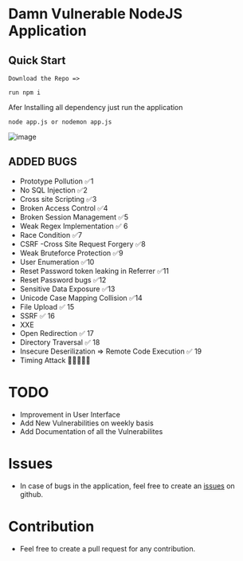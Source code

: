 #  Damn Vulnerable NodeJS Application

## Quick Start


```
Download the Repo => 

run npm i

```

Afer Installing all dependency just run the application

```
node app.js or nodemon app.js

```
![image](https://user-images.githubusercontent.com/30777722/138400223-7fbb4ef0-9143-40ca-adb8-37a986346910.png)



## ADDED BUGS

 - Prototype Pollution ✅1
 - No SQL Injection ✅2
 - Cross site Scripting ✅3
 - Broken Access Control ✅4
-  Broken Session Management ✅5
 - Weak Regex Implementation ✅ 6
 - Race Condition ✅7
 - CSRF -Cross Site Request Forgery ✅8
 - Weak   Bruteforce Protection  ✅9
 - User Enumeration ✅10
 - Reset Password token leaking in Referrer ✅11
 - Reset Password bugs ✅12
-  Sensitive Data Exposure ✅13
 - Unicode Case Mapping Collision ✅14
 - File Upload ✅ 15
-  SSRF ✅ 16
-   XXE
-   Open Redirection ✅ 17
-   Directory Traversal ✅ 18
-   Insecure Deserilization => Remote Code Execution ✅ 19
-  Timing Attack 🚶‍♂️🚶‍♂️🚶‍

# TODO

- Improvement in User Interface
- Add New Vulnerabilities on weekly basis
- Add Documentation of all the Vulnerabilites

# Issues
- In case of bugs in the application, feel free to create an [issues](https://github.com/effortlessdevsec/ninjasworkout/issues) on github.

# Contribution
- Feel free to create a pull request for any contribution.

